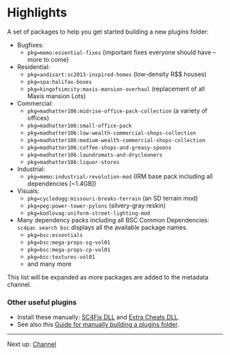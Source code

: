 # Highlights

A set of packages to help you get started building a new plugins folder:

- Bugfixes:
  * `pkg=memo:essential-fixes` (important fixes everyone should have – more to come)
- Residential:
  * `pkg=andisart:sc2013-inspired-homes` (low-density R$$ houses)
  * `pkg=spa:halifax-boxes`
  * `pkg=kingofsimcity:maxis-mansion-overhaul` (replacement of all Maxis mansion Lots)
- Commercial:
  * `pkg=madhatter106:midrise-office-pack-collection` (a variety of offices)
  * `pkg=madhatter106:small-office-pack`
  * `pkg=madhatter106:low-wealth-commercial-shops-collection`
  * `pkg=madhatter106:medium-wealth-commercial-shops-collection`
  * `pkg=madhatter106:coffee-shops-and-greasy-spoons`
  * `pkg=madhatter106:laundromats-and-drycleaners`
  * `pkg=madhatter106:liquor-stores`
- Industrial:
  * `pkg=memo:industrial-revolution-mod` (IRM base pack including all dependencies [~1.4GB])
- Visuals:
  * `pkg=cycledogg:missouri-breaks-terrain` (an SD terrain mod)
  * `pkg=peg:power-tower-pylons` (silvery-gray reskin)
  * `pkg=kodlovag:uniform-street-lighting-mod`
- Many dependency packs including all BSC Common Dependencies: `sc4pac search bsc` displays all the available package names.
  - `pkg=bsc:essentials`
  - `pkg=bsc:mega-props-sg-vol01`
  - `pkg=bsc:mega-props-cp-vol01`
  - `pkg=bsc:textures-vol01`
  - and many more

This list will be expanded as more packages are added to the metadata channel.

### Other useful plugins

- Install these manually:
  [SC4Fix DLL](https://community.simtropolis.com/files/file/30883-sc4fix-third-party-patches-for-sc4/) and
  [Extra Cheats DLL](https://community.simtropolis.com/files/file/31350-simmasters-extra-cheats-dll/).
- See also this
  [Guide for manually building a plugins folder](https://community.simtropolis.com/forums/topic/75599-indiana-joe-and-the-quest-for-the-ultimate-plugins-folder/).


---
Next up: [Channel](channel/ ':target=_self')
